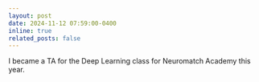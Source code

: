 ```yaml
---
layout: post
date: 2024-11-12 07:59:00-0400
inline: true
related_posts: false
---
```


I became a TA for the Deep Learning class for Neuromatch Academy this year. 

